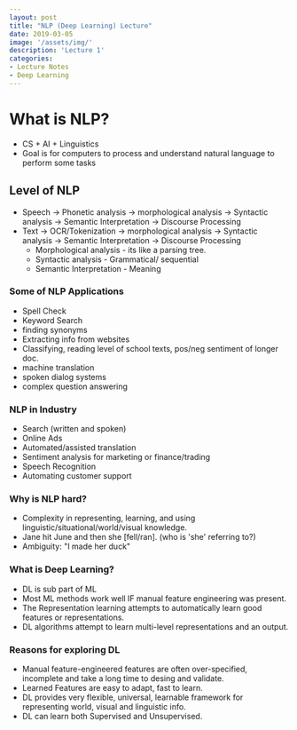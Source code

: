 ```yaml
---
layout: post
title: "NLP (Deep Learning) Lecture"
date: 2019-03-05
image: '/assets/img/'
description: 'Lecture 1'
categories:
- Lecture Notes
- Deep Learning
---
```

# What is NLP?
- CS + AI + Linguistics
- Goal is for computers to process and understand natural language to perform some tasks

## Level of NLP
- Speech -> Phonetic analysis -> morphological analysis -> Syntactic analysis -> Semantic Interpretation -> Discourse Processing
- Text -> OCR/Tokenization -> morphological analysis -> Syntactic analysis -> Semantic Interpretation -> Discourse Processing
  - Morphological analysis - its like a parsing tree.
  - Syntactic analysis - Grammatical/ sequential
  - Semantic Interpretation - Meaning

### Some of NLP Applications
- Spell Check
- Keyword Search
- finding synonyms
- Extracting info from websites
- Classifying, reading level of school texts, pos/neg sentiment of longer doc.
- machine translation
- spoken dialog systems
- complex question answering

### NLP in Industry
- Search (written and spoken)
- Online Ads
- Automated/assisted translation
- Sentiment analysis for marketing or finance/trading
- Speech Recognition
- Automating customer support

### Why is NLP hard?
- Complexity in representing, learning, and using linguistic/situational/world/visual knowledge.
- Jane hit June and then she [fell/ran]. (who is 'she' referring to?)
- Ambiguity: "I made her duck"

### What is Deep Learning?
- DL is sub part of ML
- Most ML methods work well IF manual feature engineering was present.
- The Representation learning attempts to automatically learn good features or representations.
- DL algorithms attempt to learn multi-level representations and an output.

### Reasons for exploring DL
- Manual feature-engineered features are often over-specified, incomplete and take a long time to desing and validate.
- Learned Features are easy to adapt, fast to learn.
- DL provides very flexible, universal, learnable framework for representing world, visual and linguistic info.
- DL can learn both Supervised and Unsupervised.
